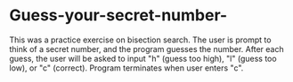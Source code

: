 # Guess-your-secret-number-
This was a practice exercise on bisection search.
The user is prompt to think of a secret number, and the program guesses the number. 
After each guess, the user will be asked to input "h" (guess too high), "l" (guess too low), or "c" (correct).
Program terminates when user enters "c". 
